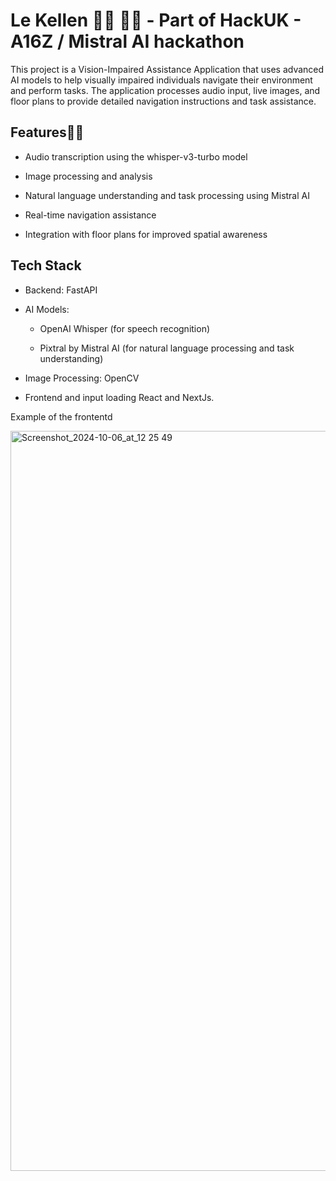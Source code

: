 # Le Kellen 👨‍🦯 👩‍🦯 - Part of HackUK - A16Z / Mistral AI hackathon

This project is a Vision-Impaired Assistance Application that uses advanced AI models to help visually impaired individuals navigate their environment and perform tasks. The application processes audio input, live images, and floor plans to provide detailed navigation instructions and task assistance.

## Features👨‍🦯

- Audio transcription using the whisper-v3-turbo model

- Image processing and analysis

- Natural language understanding and task processing using Mistral AI

- Real-time navigation assistance

- Integration with floor plans for improved spatial awareness

## Tech Stack

- Backend: FastAPI

- AI Models: 

  - OpenAI Whisper (for speech recognition)

  - Pixtral by Mistral AI (for natural language processing and task understanding)

- Image Processing: OpenCV

- Frontend and input loading
    React and NextJs. 

Example of the frontentd

<img width="1184" alt="Screenshot_2024-10-06_at_12 25 49" src="https://github.com/user-attachments/assets/8f862356-4829-4698-be94-580a9287d880">
